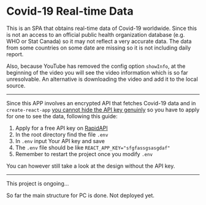 # Covid-19 Real-time Data

This is an SPA that obtains real-time data of Covid-19 worldwide. Since this is not an access to an official public health organization database (e.g. WHO or Stat Canada) so it may not reflect a very accurate data. The data from some countries on some date are missing so it is not including daily report.

Also, because YouTube has removed the config option `showInfo`, at the beginning of the video you will see the video information which is so far unresolvable. An alternative is downloading the video and add it to the local source.

<hr>

Since this APP involves an encrypted API that fetches Covid-19 data and in `create-react-app` [you cannot hide the API key genuinly](https://create-react-app.dev/docs/adding-custom-environment-variables/) so you have to apply for one to see the data, following this guide:

1. Apply for a free API key on [RapidAPI](https://rapidapi.com/Gramzivi/api/covid-19-data/pricing)
2. In the root directory find the file `.env`
3. In `.env` input Your API key and save
4. The `.env` file should be like `REACT_APP_KEY="sfgfassgsasgdaf"`
5. Remember to restart the project once you modify `.env`

You can however still take a look at the design without the API key.

<hr>

This project is ongoing...

So far the main structure for PC is done. Not deployed yet.


